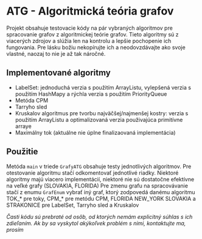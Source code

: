 # ATG - Algoritmická teória grafov

Projekt obsahuje testovacie kódy na pár vybraných algoritmov pre spracovanie grafov z algoritmickej teórie grafov. Tieto algoritmy sú z viacerých zdrojov a slúžia len na kontrolu a lepšie pochopenie ich fungovania. Pre lásku božiu nekopírujte ich a neodovzdávajte ako svoje vlastné, naozaj to nie je až tak náročné.

## Implementované algoritmy

 - LabelSet: jednoduchá verzia s použitím ArrayListu, vylepšená verzia s použitím HashMapy a rýchla verzia s použitím PriorityQueue
 - Metóda CPM
 - Tarryho sled
 - Kruskalov algoritmus pre tvorbu najväčšej/najmenšej kostry: verzia s použitím ArrayListu a optimalizovaná verzia použivajúca primitívne arraye
 - Maximálny tok (aktuálne nie úplne finalizaovaná implementácia)

## Použitie

Metóda `main` v triede `GrafyATG` obsahuje testy jednotlivých algoritmov. Pre otestovanie algoritmu stačí odkomentovať jednotlivé riadky. Niektoré algoritmy majú viacero implementácií, niektoré nie sú dostatočne efektívne na veľké grafy (SLOVAKIA, FLORIDA)
Pre zmenu grafu na spracovávanie stačí z enumu `GrafEnum` vybrať iný graf, ktorý zodpovedá danému algoritmu TOK_\* pre toky, CPM_\* pre metódu CPM, FLORIDA NEW_YORK SLOVAKIA a STRAKONICE pre LabelSet, Tarryho sled a Kruskalov

*Časti kódu sú prebraté od osôb, od ktorých nemám explicitný súhlas s ich zdieľaním. Ak by sa vyskytol akýkoľvek problém s nimi, kontaktujte ma, prosím*